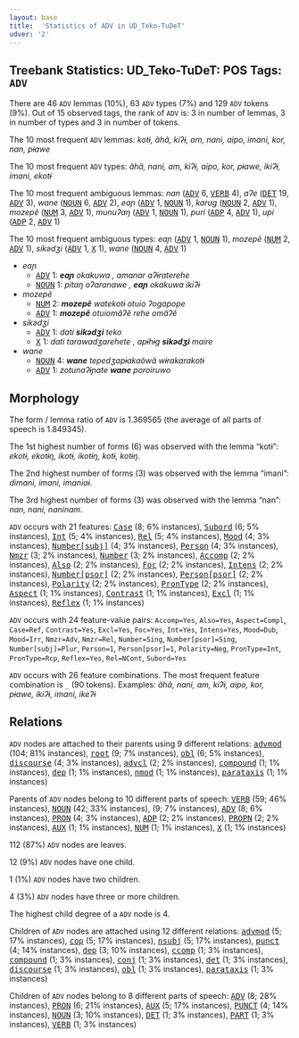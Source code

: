 ```yaml
---
layout: base
title:  'Statistics of ADV in UD_Teko-TuDeT'
udver: '2'
---
```


## Treebank Statistics: UD_Teko-TuDeT: POS Tags: `ADV`

There are 46 `ADV` lemmas (10%), 63 `ADV` types (7%) and 129 `ADV` tokens (9%).
Out of 15 observed tags, the rank of `ADV` is: 3 in number of lemmas, 3 in number of types and 3 in number of tokens.

The 10 most frequent `ADV` lemmas: <em>kotɨ, ãhã, kiʔɨ, am, nani, aipo, imani, kor, nan, pɨawe</em>

The 10 most frequent `ADV` types:  <em>ãhã, nani, am, kiʔɨ, aipo, kor, pɨawe, ikiʔɨ, imani, ekotɨ</em>

The 10 most frequent ambiguous lemmas: <em>nan</em> (<tt><a href="eme_tudet-pos-ADV.html">ADV</a></tt> 6, <tt><a href="eme_tudet-pos-VERB.html">VERB</a></tt> 4), <em>aʔe</em> (<tt><a href="eme_tudet-pos-DET.html">DET</a></tt> 19, <tt><a href="eme_tudet-pos-ADV.html">ADV</a></tt> 3), <em>wane</em> (<tt><a href="eme_tudet-pos-NOUN.html">NOUN</a></tt> 6, <tt><a href="eme_tudet-pos-ADV.html">ADV</a></tt> 2), <em>eaɲ</em> (<tt><a href="eme_tudet-pos-ADV.html">ADV</a></tt> 1, <tt><a href="eme_tudet-pos-NOUN.html">NOUN</a></tt> 1), <em>karug</em> (<tt><a href="eme_tudet-pos-NOUN.html">NOUN</a></tt> 2, <tt><a href="eme_tudet-pos-ADV.html">ADV</a></tt> 1), <em>mozepẽ</em> (<tt><a href="eme_tudet-pos-NUM.html">NUM</a></tt> 3, <tt><a href="eme_tudet-pos-ADV.html">ADV</a></tt> 1), <em>munuʔaŋ</em> (<tt><a href="eme_tudet-pos-ADV.html">ADV</a></tt> 1, <tt><a href="eme_tudet-pos-NOUN.html">NOUN</a></tt> 1), <em>puri</em> (<tt><a href="eme_tudet-pos-ADP.html">ADP</a></tt> 4, <tt><a href="eme_tudet-pos-ADV.html">ADV</a></tt> 1), <em>upi</em> (<tt><a href="eme_tudet-pos-ADP.html">ADP</a></tt> 2, <tt><a href="eme_tudet-pos-ADV.html">ADV</a></tt> 1)

The 10 most frequent ambiguous types:  <em>eaɲ</em> (<tt><a href="eme_tudet-pos-ADV.html">ADV</a></tt> 1, <tt><a href="eme_tudet-pos-NOUN.html">NOUN</a></tt> 1), <em>mozepẽ</em> (<tt><a href="eme_tudet-pos-NUM.html">NUM</a></tt> 2, <tt><a href="eme_tudet-pos-ADV.html">ADV</a></tt> 1), <em>sikədʒi</em> (<tt><a href="eme_tudet-pos-ADV.html">ADV</a></tt> 1, <tt><a href="eme_tudet-pos-X.html">X</a></tt> 1), <em>wane</em> (<tt><a href="eme_tudet-pos-NOUN.html">NOUN</a></tt> 4, <tt><a href="eme_tudet-pos-ADV.html">ADV</a></tt> 1)


* <em>eaɲ</em>
  * <tt><a href="eme_tudet-pos-ADV.html">ADV</a></tt> 1: <em><b>eaɲ</b> okakuwa , amanar aʔɨraterehe</em>
  * <tt><a href="eme_tudet-pos-NOUN.html">NOUN</a></tt> 1: <em>pitaŋ oʔaranawe , <b>eaɲ</b> okakuwa ikiʔɨ</em>
* <em>mozepẽ</em>
  * <tt><a href="eme_tudet-pos-NUM.html">NUM</a></tt> 2: <em><b>mozepẽ</b> watekotɨ otuio ʔogapope</em>
  * <tt><a href="eme_tudet-pos-ADV.html">ADV</a></tt> 1: <em><b>mozepẽ</b> otuiomãʔẽ rehe omãʔẽ</em>
* <em>sikədʒi</em>
  * <tt><a href="eme_tudet-pos-ADV.html">ADV</a></tt> 1: <em>dati <b>sikədʒi</b> teko</em>
  * <tt><a href="eme_tudet-pos-X.html">X</a></tt> 1: <em>dati tarawadʒarehete , apɨhɨg <b>sikədʒi</b> maire</em>
* <em>wane</em>
  * <tt><a href="eme_tudet-pos-NOUN.html">NOUN</a></tt> 4: <em><b>wane</b> tepedʒapɨakaõwã wɨrakarakotɨ</em>
  * <tt><a href="eme_tudet-pos-ADV.html">ADV</a></tt> 1: <em>zotunaʔɨɲate <b>wane</b> poroiruwo</em>

## Morphology

The form / lemma ratio of `ADV` is 1.369565 (the average of all parts of speech is 1.849345).

The 1st highest number of forms (6) was observed with the lemma “kotɨ”: <em>ekotɨ, ekotɨŋ, ikotɨ, ikotɨŋ, kotɨ, kotɨŋ</em>.

The 2nd highest number of forms (3) was observed with the lemma “imani”: <em>dimani, imani, imaniaɨ</em>.

The 3rd highest number of forms (3) was observed with the lemma “nan”: <em>nan, nani, naninam</em>.

`ADV` occurs with 21 features: <tt><a href="eme_tudet-feat-Case.html">Case</a></tt> (8; 6% instances), <tt><a href="eme_tudet-feat-Subord.html">Subord</a></tt> (6; 5% instances), <tt><a href="eme_tudet-feat-Int.html">Int</a></tt> (5; 4% instances), <tt><a href="eme_tudet-feat-Rel.html">Rel</a></tt> (5; 4% instances), <tt><a href="eme_tudet-feat-Mood.html">Mood</a></tt> (4; 3% instances), <tt><a href="eme_tudet-feat-Number-subj.html">Number[subj]</a></tt> (4; 3% instances), <tt><a href="eme_tudet-feat-Person.html">Person</a></tt> (4; 3% instances), <tt><a href="eme_tudet-feat-Nmzr.html">Nmzr</a></tt> (3; 2% instances), <tt><a href="eme_tudet-feat-Number.html">Number</a></tt> (3; 2% instances), <tt><a href="eme_tudet-feat-Accomp.html">Accomp</a></tt> (2; 2% instances), <tt><a href="eme_tudet-feat-Also.html">Also</a></tt> (2; 2% instances), <tt><a href="eme_tudet-feat-Foc.html">Foc</a></tt> (2; 2% instances), <tt><a href="eme_tudet-feat-Intens.html">Intens</a></tt> (2; 2% instances), <tt><a href="eme_tudet-feat-Number-psor.html">Number[psor]</a></tt> (2; 2% instances), <tt><a href="eme_tudet-feat-Person-psor.html">Person[psor]</a></tt> (2; 2% instances), <tt><a href="eme_tudet-feat-Polarity.html">Polarity</a></tt> (2; 2% instances), <tt><a href="eme_tudet-feat-PronType.html">PronType</a></tt> (2; 2% instances), <tt><a href="eme_tudet-feat-Aspect.html">Aspect</a></tt> (1; 1% instances), <tt><a href="eme_tudet-feat-Contrast.html">Contrast</a></tt> (1; 1% instances), <tt><a href="eme_tudet-feat-Excl.html">Excl</a></tt> (1; 1% instances), <tt><a href="eme_tudet-feat-Reflex.html">Reflex</a></tt> (1; 1% instances)

`ADV` occurs with 24 feature-value pairs: `Accomp=Yes`, `Also=Yes`, `Aspect=Compl`, `Case=Ref`, `Contrast=Yes`, `Excl=Yes`, `Foc=Yes`, `Int=Yes`, `Intens=Yes`, `Mood=Dub`, `Mood=Irr`, `Nmzr=Adv`, `Nmzr=Rel`, `Number=Sing`, `Number[psor]=Sing`, `Number[subj]=Plur`, `Person=1`, `Person[psor]=1`, `Polarity=Neg`, `PronType=Int`, `PronType=Rcp`, `Reflex=Yes`, `Rel=NCont`, `Subord=Yes`

`ADV` occurs with 26 feature combinations.
The most frequent feature combination is `_` (90 tokens).
Examples: <em>ãhã, nani, am, kiʔɨ, aipo, kor, pɨawe, ikiʔɨ, imani, ikeʔɨ</em>


## Relations

`ADV` nodes are attached to their parents using 9 different relations: <tt><a href="eme_tudet-dep-advmod.html">advmod</a></tt> (104; 81% instances), <tt><a href="eme_tudet-dep-root.html">root</a></tt> (9; 7% instances), <tt><a href="eme_tudet-dep-obl.html">obl</a></tt> (6; 5% instances), <tt><a href="eme_tudet-dep-discourse.html">discourse</a></tt> (4; 3% instances), <tt><a href="eme_tudet-dep-advcl.html">advcl</a></tt> (2; 2% instances), <tt><a href="eme_tudet-dep-compound.html">compound</a></tt> (1; 1% instances), <tt><a href="eme_tudet-dep-dep.html">dep</a></tt> (1; 1% instances), <tt><a href="eme_tudet-dep-nmod.html">nmod</a></tt> (1; 1% instances), <tt><a href="eme_tudet-dep-parataxis.html">parataxis</a></tt> (1; 1% instances)

Parents of `ADV` nodes belong to 10 different parts of speech: <tt><a href="eme_tudet-pos-VERB.html">VERB</a></tt> (59; 46% instances), <tt><a href="eme_tudet-pos-NOUN.html">NOUN</a></tt> (42; 33% instances),  (9; 7% instances), <tt><a href="eme_tudet-pos-ADV.html">ADV</a></tt> (8; 6% instances), <tt><a href="eme_tudet-pos-PRON.html">PRON</a></tt> (4; 3% instances), <tt><a href="eme_tudet-pos-ADP.html">ADP</a></tt> (2; 2% instances), <tt><a href="eme_tudet-pos-PROPN.html">PROPN</a></tt> (2; 2% instances), <tt><a href="eme_tudet-pos-AUX.html">AUX</a></tt> (1; 1% instances), <tt><a href="eme_tudet-pos-NUM.html">NUM</a></tt> (1; 1% instances), <tt><a href="eme_tudet-pos-X.html">X</a></tt> (1; 1% instances)

112 (87%) `ADV` nodes are leaves.

12 (9%) `ADV` nodes have one child.

1 (1%) `ADV` nodes have two children.

4 (3%) `ADV` nodes have three or more children.

The highest child degree of a `ADV` node is 4.

Children of `ADV` nodes are attached using 12 different relations: <tt><a href="eme_tudet-dep-advmod.html">advmod</a></tt> (5; 17% instances), <tt><a href="eme_tudet-dep-cop.html">cop</a></tt> (5; 17% instances), <tt><a href="eme_tudet-dep-nsubj.html">nsubj</a></tt> (5; 17% instances), <tt><a href="eme_tudet-dep-punct.html">punct</a></tt> (4; 14% instances), <tt><a href="eme_tudet-dep-dep.html">dep</a></tt> (3; 10% instances), <tt><a href="eme_tudet-dep-ccomp.html">ccomp</a></tt> (1; 3% instances), <tt><a href="eme_tudet-dep-compound.html">compound</a></tt> (1; 3% instances), <tt><a href="eme_tudet-dep-conj.html">conj</a></tt> (1; 3% instances), <tt><a href="eme_tudet-dep-det.html">det</a></tt> (1; 3% instances), <tt><a href="eme_tudet-dep-discourse.html">discourse</a></tt> (1; 3% instances), <tt><a href="eme_tudet-dep-obl.html">obl</a></tt> (1; 3% instances), <tt><a href="eme_tudet-dep-parataxis.html">parataxis</a></tt> (1; 3% instances)

Children of `ADV` nodes belong to 8 different parts of speech: <tt><a href="eme_tudet-pos-ADV.html">ADV</a></tt> (8; 28% instances), <tt><a href="eme_tudet-pos-PRON.html">PRON</a></tt> (6; 21% instances), <tt><a href="eme_tudet-pos-AUX.html">AUX</a></tt> (5; 17% instances), <tt><a href="eme_tudet-pos-PUNCT.html">PUNCT</a></tt> (4; 14% instances), <tt><a href="eme_tudet-pos-NOUN.html">NOUN</a></tt> (3; 10% instances), <tt><a href="eme_tudet-pos-DET.html">DET</a></tt> (1; 3% instances), <tt><a href="eme_tudet-pos-PART.html">PART</a></tt> (1; 3% instances), <tt><a href="eme_tudet-pos-VERB.html">VERB</a></tt> (1; 3% instances)

